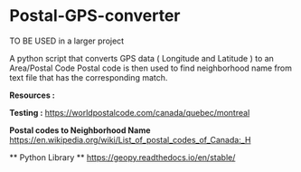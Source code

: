 # Postal-GPS-converter
TO BE USED in a larger project

A python script that converts GPS data ( Longitude and Latitude ) to an Area/Postal Code
Postal code is then used to find neighborhood name from text file that has the corresponding match.


**Resources :**

  **Testing :**
  https://worldpostalcode.com/canada/quebec/montreal

  **Postal codes to Neighborhood Name**
  https://en.wikipedia.org/wiki/List_of_postal_codes_of_Canada:_H

  ** Python Library **
  https://geopy.readthedocs.io/en/stable/
